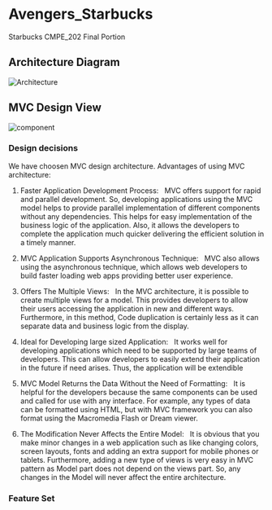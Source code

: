 # Avengers_Starbucks
Starbucks CMPE_202 Final Portion


## Architecture Diagram

![Architecture](https://user-images.githubusercontent.com/42687329/57512590-e99a4680-72c0-11e9-8283-c7317783fcf9.png)

## MVC Design View

![component](https://user-images.githubusercontent.com/42687329/57514346-2405e280-72c5-11e9-9782-35c866bee80e.png)

### Design decisions

We have choosen MVC design architecture. Advantages of using MVC architecture:
 
1. Faster Application Development Process:
 
MVC offers support for rapid and parallel development. So, developing applications using the MVC model helps to provide parallel implementation of different components without any dependencies. This helps for easy implementation of the business logic of the application. Also, it allows the developers to complete the application much quicker delivering the efficient solution in a timely manner.
 
2. MVC Application Supports Asynchronous Technique:
 
MVC also allows using the asynchronous technique, which allows web developers to build faster loading web apps providing better user experience.
 
3. Offers The Multiple Views:
 
In the MVC architecture, it is possible to create multiple views for a model. This provides developers to allow their users accessing the application in new and different ways. Furthermore, in this method, Code duplication is certainly less as it can separate data and business logic from the display.
 
4. Ideal for Developing large sized Application:
 
It works well for developing applications which need to be supported by large teams of developers. This can allow developers to easily extend their application in the future if need arises. Thus, the application will be extendible 

5. MVC Model Returns the Data Without the Need of Formatting:
 
It is helpful for the developers because the same components can be used and called for use with any interface. For example, any types of data can be formatted using HTML, but with MVC framework you can also format using the Macromedia Flash or Dream viewer.
 
6. The Modification Never Affects the Entire Model:
 
It is obvious that you make minor changes in a web application such as like changing colors, screen layouts, fonts and adding an extra support for mobile phones or tablets. Furthermore, adding a new type of views is very easy in MVC pattern as Model part does not depend on the views part. So, any changes in the Model will never affect the entire architecture.

### Feature Set
